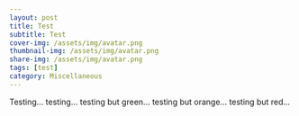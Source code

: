 ```yaml
---
layout: post
title: Test
subtitle: Test
cover-img: /assets/img/avatar.png
thumbnail-img: /assets/img/avatar.png
share-img: /assets/img/avatar.png
tags: [test]
category: Miscellaneous
---
```


Testing... testing... <span class="highlight-green">testing but green</span>... <span class="highlight-orange">testing but orange</span>... <span class="highlight-red">testing but red</span>...